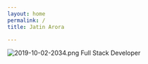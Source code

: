 ```yaml
---
layout: home
permalink: /
title: Jatin Arora

---
```


![2019-10-02-2034.png](https://jatinaroragit.github.io/jay/assets/2019-10-02-2034.png)
Full Stack Developer